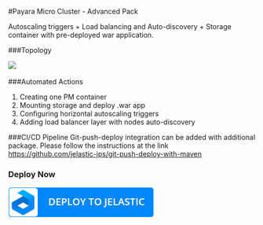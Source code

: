 #Payara Micro Cluster - Advanced Pack 

Autoscaling triggers + Load balancing and Auto-discovery + Storage container with pre-deployed war application.    

###Topology 

<img src="https://docs.google.com/drawings/d/1Hne1WJ0fnVmpz3BqNYnCwGFp7ZJPLMN5qwcTl9z_CPw/pub?w=1033&h=804&rnd=3" width="500"/>

###Automated Actions 
1. Creating one PM container 
2. Mounting storage and deploy .war app
3. Configuring horizontal autoscaling triggers
4. Adding load balancer layer with nodes auto-discovery 

###CI/CD Pipeline
Git-push-deploy integration can be added with additional package. Please follow the instructions at the link
https://github.com/jelastic-jps/git-push-deploy-with-maven

### Deploy Now
[![Deploy](https://github.com/jelastic-jps/git-push-deploy/raw/master/images/deploy-to-jelastic.png)](https://jelastic.com/install-application/?manifest=https://raw.githubusercontent.com/jelastic-jps/payara/master/payara-micro-cluster-advanced/manifest.jps&min-version=4.6&keys=app.mircloud.host;app.jelastic.dogado.eu;app.fi.cloudplatform.fi;app.appengine.flow.ch;app.jelasticlw.com.br;app.paas.datacenter.fi;app.whelastic.net) 
